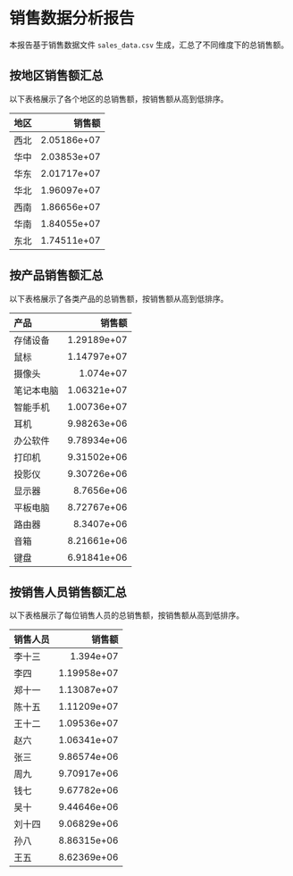 # 销售数据分析报告

本报告基于销售数据文件 `sales_data.csv` 生成，汇总了不同维度下的总销售额。

## 按地区销售额汇总
以下表格展示了各个地区的总销售额，按销售额从高到低排序。

| 地区   |      销售额 |
|:-------|------------:|
| 西北   | 2.05186e+07 |
| 华中   | 2.03853e+07 |
| 华东   | 2.01717e+07 |
| 华北   | 1.96097e+07 |
| 西南   | 1.86656e+07 |
| 华南   | 1.84055e+07 |
| 东北   | 1.74511e+07 |

## 按产品销售额汇总
以下表格展示了各类产品的总销售额，按销售额从高到低排序。

| 产品       |      销售额 |
|:-----------|------------:|
| 存储设备   | 1.29189e+07 |
| 鼠标       | 1.14797e+07 |
| 摄像头     | 1.074e+07   |
| 笔记本电脑 | 1.06321e+07 |
| 智能手机   | 1.00736e+07 |
| 耳机       | 9.98263e+06 |
| 办公软件   | 9.78934e+06 |
| 打印机     | 9.31502e+06 |
| 投影仪     | 9.30726e+06 |
| 显示器     | 8.7656e+06  |
| 平板电脑   | 8.72767e+06 |
| 路由器     | 8.3407e+06  |
| 音箱       | 8.21661e+06 |
| 键盘       | 6.91841e+06 |

## 按销售人员销售额汇总
以下表格展示了每位销售人员的总销售额，按销售额从高到低排序。

| 销售人员   |      销售额 |
|:-----------|------------:|
| 李十三     | 1.394e+07   |
| 李四       | 1.19958e+07 |
| 郑十一     | 1.13087e+07 |
| 陈十五     | 1.11209e+07 |
| 王十二     | 1.09536e+07 |
| 赵六       | 1.06341e+07 |
| 张三       | 9.86574e+06 |
| 周九       | 9.70917e+06 |
| 钱七       | 9.67782e+06 |
| 吴十       | 9.44646e+06 |
| 刘十四     | 9.06829e+06 |
| 孙八       | 8.86315e+06 |
| 王五       | 8.62369e+06 |

